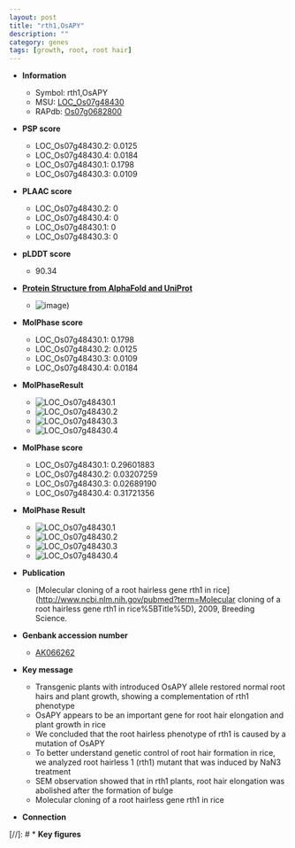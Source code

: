 ```yaml
---
layout: post
title: "rth1,OsAPY"
description: ""
category: genes
tags: [growth, root, root hair]
---
```


* **Information**  
    + Symbol: rth1,OsAPY  
    + MSU: [LOC_Os07g48430](http://rice.plantbiology.msu.edu/cgi-bin/ORF_infopage.cgi?orf=LOC_Os07g48430)  
    + RAPdb: [Os07g0682800](http://rapdb.dna.affrc.go.jp/viewer/gbrowse_details/irgsp1?name=Os07g0682800)  

* **PSP score**  
    + LOC_Os07g48430.2: 0.0125 
    + LOC_Os07g48430.4: 0.0184 
    + LOC_Os07g48430.1: 0.1798 
    + LOC_Os07g48430.3: 0.0109 

* **PLAAC score**  
    + LOC_Os07g48430.2: 0 
    + LOC_Os07g48430.4: 0 
    + LOC_Os07g48430.1: 0 
    + LOC_Os07g48430.3: 0 

* **pLDDT score**
    + 90.34

* **[Protein Structure from AlphaFold and UniProt](https://www.uniprot.org/uniprotkb/Q6Z4P2/entry#structure)**
    + ![image](https://ricepsp.github.io/images/Q6/AF-Q6Z4P2-F1.png))

* **MolPhase score**
    + LOC_Os07g48430.1: 0.1798
    + LOC_Os07g48430.2: 0.0125
    + LOC_Os07g48430.3: 0.0109
    + LOC_Os07g48430.4: 0.0184

* **MolPhaseResult**
    + ![LOC_Os07g48430.1](https://ricepsp.github.io/pictures/LOC_Os07g/LOC_Os07g48430.1.png)
    + ![LOC_Os07g48430.2](https://ricepsp.github.io/pictures/LOC_Os07g/LOC_Os07g48430.2.png)
    + ![LOC_Os07g48430.3](https://ricepsp.github.io/pictures/LOC_Os07g/LOC_Os07g48430.3.png)
    + ![LOC_Os07g48430.4](https://ricepsp.github.io/pictures/LOC_Os07g/LOC_Os07g48430.4.png)

* **MolPhase score**
    + LOC_Os07g48430.1: 0.29601883
    + LOC_Os07g48430.2: 0.03207259
    + LOC_Os07g48430.3: 0.02689190
    + LOC_Os07g48430.4: 0.31721356

* **MolPhase Result**
    + ![LOC_Os07g48430.1](https://304243504.github.io/Pictures/LOC_Os07g/LOC_Os07g48430.1.png)
    + ![LOC_Os07g48430.2](https://304243504.github.io/Pictures/LOC_Os07g/LOC_Os07g48430.2.png)
    + ![LOC_Os07g48430.3](https://304243504.github.io/Pictures/LOC_Os07g/LOC_Os07g48430.3.png)
    + ![LOC_Os07g48430.4](https://304243504.github.io/Pictures/LOC_Os07g/LOC_Os07g48430.4.png)

* **Publication**  
    + [Molecular cloning of a root hairless gene rth1 in rice](http://www.ncbi.nlm.nih.gov/pubmed?term=Molecular cloning of a root hairless gene rth1 in rice%5BTitle%5D), 2009, Breeding Science.

* **Genbank accession number**  
    + [AK066262](http://www.ncbi.nlm.nih.gov/nuccore/AK066262)

* **Key message**  
    + Transgenic plants with introduced OsAPY allele restored normal root hairs and plant growth, showing a complementation of rth1 phenotype
    + OsAPY appears to be an important gene for root hair elongation and plant growth in rice
    + We concluded that the root hairless phenotype of rth1 is caused by a mutation of OsAPY
    + To better understand genetic control of root hair formation in rice, we analyzed root hairless 1 (rth1) mutant that was induced by NaN3 treatment
    + SEM observation showed that in rth1 plants, root hair elongation was abolished after the formation of bulge
    + Molecular cloning of a root hairless gene rth1 in rice

* **Connection**  

[//]: # * **Key figures**  


